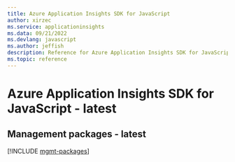 ```yaml
---
title: Azure Application Insights SDK for JavaScript
author: xirzec
ms.service: applicationinsights
ms.data: 09/21/2022
ms.devlang: javascript
ms.author: jeffish
description: Reference for Azure Application Insights SDK for JavaScript
ms.topic: reference
---
```

# Azure Application Insights SDK for JavaScript - latest

## Management packages - latest
[!INCLUDE [mgmt-packages](application-insights-mgmt-index.md)]